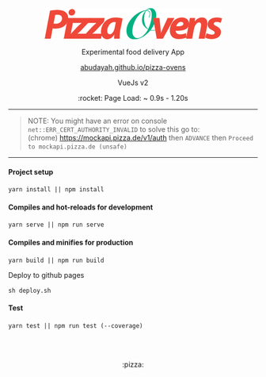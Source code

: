 <p align="center"><img src="/src/assets/logo-retina.png"/></p>

<p align="center">Experimental food delivery App</p>
<p align="center"><a href="https://abudayah.github.io/pizza-ovens" target="_blank">abudayah.github.io/pizza-ovens</a></p>
<p align="center">VueJs v2</p>
<p align="center">:rocket: Page Load: ~ 0.9s - 1.20s</p>

---
> NOTE: You might have an error on console `net::ERR_CERT_AUTHORITY_INVALID` to solve this go to:<br>
> (chrome) https://mockapi.pizza.de/v1/auth then `ADVANCE` then `Proceed to mockapi.pizza.de (unsafe)`
---

#### Project setup
```
yarn install || npm install
```

#### Compiles and hot-reloads for development
```
yarn serve || npm run serve
```

#### Compiles and minifies for production
```
yarn build || npm run build
```

Deploy to github pages
```
sh deploy.sh
```

#### Test
```
yarn test || npm run test (--coverage)
```

<br>
<br>

<p align="center">:pizza:</p>